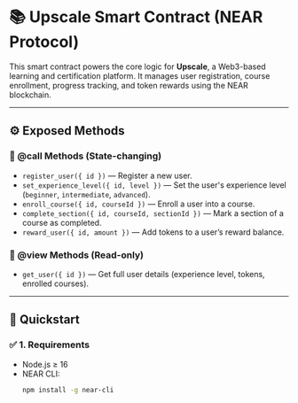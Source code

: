 # 📚 Upscale Smart Contract (NEAR Protocol)

This smart contract powers the core logic for **Upscale**, a Web3-based learning and certification platform. It manages user registration, course enrollment, progress tracking, and token rewards using the NEAR blockchain.

---

## ⚙️ Exposed Methods

### 🔹 @call Methods (State-changing)
- `register_user({ id })` — Register a new user.
- `set_experience_level({ id, level })` — Set the user's experience level (`beginner`, `intermediate`, `advanced`).
- `enroll_course({ id, courseId })` — Enroll a user into a course.
- `complete_section({ id, courseId, sectionId })` — Mark a section of a course as completed.
- `reward_user({ id, amount })` — Add tokens to a user’s reward balance.

### 🔹 @view Methods (Read-only)
- `get_user({ id })` — Get full user details (experience level, tokens, enrolled courses).

---

## 🚀 Quickstart

### ✅ 1. Requirements
- Node.js ≥ 16
- NEAR CLI:  
  ```bash
  npm install -g near-cli
